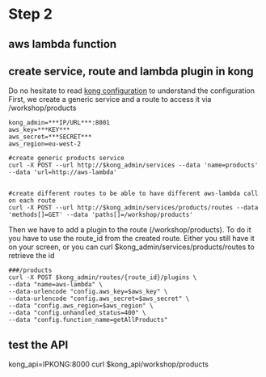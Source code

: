 # Step 2

## aws lambda function

## create service, route and lambda plugin in kong

Do no hesitate to read [kong configuration](../../kong/kond.md) to understand the configuration
</br> First, we create a generic service and a route to access it via /workshop/products 

```
kong_admin=***IP/URL***:8001
aws_key=***KEY***
aws_secret=***SECRET***
aws_region=eu-west-2

#create generic products service
curl -X POST --url http://$kong_admin/services --data 'name=products' --data 'url=http://aws-lambda'


#create different routes to be able to have different aws-lambda call on each route
curl -X POST --url http://$kong_admin/services/products/routes --data 'methods[]=GET' --data 'paths[]=/workshop/products'
```

Then we have to add a plugin to the route (/workshop/products). To do it you have to use the route_id from the created route. Either you still have it on your screen, or you can curl $kong_admin/services/products/routes to retrieve the id

```
###/products
curl -X POST $kong_admin/routes/{route_id}/plugins \
--data "name=aws-lambda" \
--data-urlencode "config.aws_key=$aws_key" \
--data-urlencode "config.aws_secret=$aws_secret" \
--data "config.aws_region=$aws_region" \
--data "config.unhandled_status=400" \
--data "config.function_name=getAllProducts"

```


## test the API
kong_api=IPKONG:8000
curl $kong_api/workshop/products
